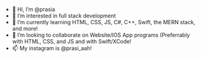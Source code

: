 - 👋 Hi, I’m @prasia
- 👀 I’m interested in full stack development
- 🌱 I’m currently learning HTML, CSS, JS, C#, C++, Swift, the MERN stack, and more!
- 💞️ I’m looking to collaborate on Website/IOS App programs (Preferrably with HTML, CSS, and JS and with Swift/XCode!
- 📫 My instagram is @prasi_aah!

<!---
prasia/prasia is a ✨ special ✨ repository because its `README.md` (this file) appears on your GitHub profile.
You can click the Preview link to take a look at your changes.
--->
